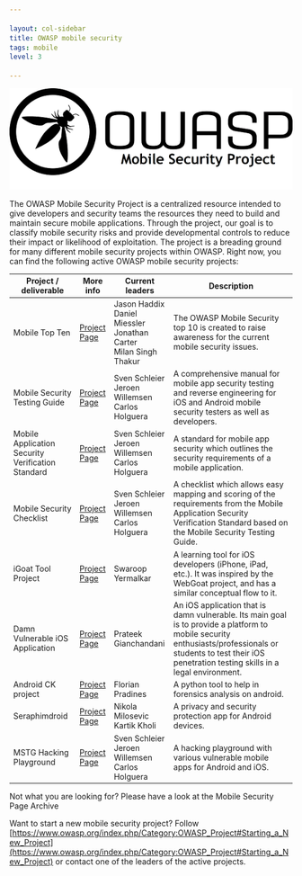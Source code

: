 ```yaml
---

layout: col-sidebar
title: OWASP mobile security
tags: mobile
level: 3

---
```


![OWASP mobile image](/assets/images/owasp_logo_milan.png)

The OWASP Mobile Security Project is a centralized resource intended to give developers and security teams the resources they need to build and maintain secure mobile applications. Through the project, our goal is to classify mobile security risks and provide developmental controls to reduce their impact or likelihood of exploitation. The project is a breading ground for many different mobile security projects within OWASP. Right now, you can find the following active OWASP mobile security projects:

| **Project / deliverable** | **More info** | **Current leaders** | **Description** |
|---|---|---|---|
| Mobile Top Ten | [Project <br />Page](https://www.owasp.org/index.php/Projects/OWASP_Mobile_Security_Project_-_Top_Ten_Mobile_Risks) | Jason Haddix <br /> Daniel Miessler <br /> Jonathan Carter <br /> Milan Singh Thakur | The OWASP Mobile Security top 10 is created to raise awareness for the current mobile security issues. |
| Mobile Security Testing Guide | [Project <br />Page](https://www.owasp.org/index.php/OWASP_Mobile_Security_Testing_Guide) | Sven Schleier <br/> Jeroen Willemsen <br/> Carlos Holguera | A comprehensive manual for mobile app security testing and reverse engineering for iOS and Android mobile security testers as well as developers. |
| Mobile Application Security Verification Standard | [Project <br />Page](https://www.owasp.org/index.php/OWASP_Mobile_Security_Testing_Guide) | Sven Schleier <br/> Jeroen Willemsen <br/> Carlos Holguera | A standard for mobile app security which outlines the security requirements of a mobile application. |
| Mobile Security Checklist | [Project <br />Page](https://www.owasp.org/index.php/OWASP_Mobile_Security_Testing_Guide) | Sven Schleier <br/> Jeroen Willemsen <br/> Carlos Holguera | A checklist which allows easy mapping and scoring of the requirements from the Mobile Application Security Verification Standard based on the Mobile Security Testing Guide. |
| iGoat Tool Project | [Project <br />Page](https://www.owasp.org/index.php/OWASP_iGoat_Project) | Swaroop Yermalkar | A learning tool for iOS developers (iPhone, iPad, etc.). It was inspired by the WebGoat project, and has a similar conceptual flow to it. |
| Damn Vulnerable iOS Application | [Project <br />Page](https://www.owasp.org/index.php/OWASP_DVIA) | Prateek Gianchandani | An iOS application that is damn vulnerable. Its main goal is to provide a platform to mobile security enthusiasts/professionals or students to test their iOS penetration testing skills in a legal environment. |
| Android CK project | [Project <br />Page](https://www.owasp.org/index.php/Projects/OWASP_Androick_Project) | Florian Pradines | A python tool to help in forensics analysis on android. |
| Seraphimdroid | [Project <br />Page](https://www.owasp.org/index.php/OWASP_SeraphimDroid_Project) | Nikola Milosevic <br /> Kartik Kholi | A privacy and security protection app for Android devices. |
| MSTG Hacking Playground | [Project <br />Page](https://github.com/OWASP/MSTG-Hacking-Playground) | Sven Schleier <br/> Jeroen Willemsen <br/> Carlos Holguera | A hacking playground with various vulnerable mobile apps for Android and iOS. |

Not what you are looking for? Please have a look at the Mobile Security Page Archive

Want to start a new mobile security project? Follow [https://www.owasp.org/index.php/Category:OWASP_Project#Starting_a_New_Project](https://www.owasp.org/index.php/Category:OWASP_Project#Starting_a_New_Project) or contact one of the leaders of the active projects.

